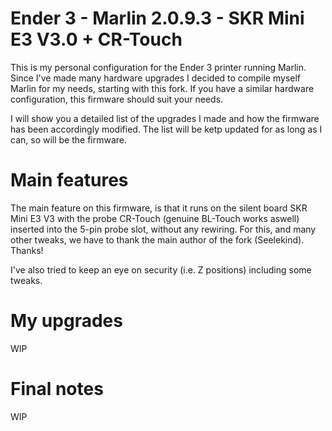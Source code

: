 # Ender 3 - Marlin 2.0.9.3 - SKR Mini E3 V3.0 + CR-Touch
This is my personal configuration for the Ender 3 printer running Marlin. Since I've made many hardware upgrades I decided to compile myself Marlin for my needs, starting with this fork. If you have a similar hardware configuration, this firmware should suit your needs.

I will show you a detailed list of the upgrades I made and how the firmware has been accordingly modified. The list will be ketp updated for as long as I can, so will be the firmware.

# Main features
The main feature on this firmware, is that it runs on the silent board SKR Mini E3 V3 with the probe CR-Touch (genuine BL-Touch works aswell) inserted into the 5-pin probe slot, without any rewiring. For this, and many other tweaks, we have to thank the main author of the fork (Seelekind). Thanks!

I've also tried to keep an eye on security (i.e. Z positions) including some tweaks.

# My upgrades
WIP

# Final notes
WIP

